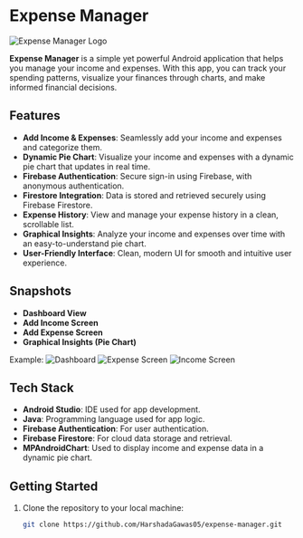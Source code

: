 # Expense Manager  

![Expense Manager Logo](placeholder-for-logo.png)  

**Expense Manager** is a simple yet powerful Android application that helps you manage your income and expenses. With this app, you can track your spending patterns, visualize your finances through charts, and make informed financial decisions.  

## Features  
- **Add Income & Expenses**: Seamlessly add your income and expenses and categorize them.  
- **Dynamic Pie Chart**: Visualize your income and expenses with a dynamic pie chart that updates in real time.  
- **Firebase Authentication**: Secure sign-in using Firebase, with anonymous authentication.  
- **Firestore Integration**: Data is stored and retrieved securely using Firebase Firestore.  
- **Expense History**: View and manage your expense history in a clean, scrollable list.  
- **Graphical Insights**: Analyze your income and expenses over time with an easy-to-understand pie chart.  
- **User-Friendly Interface**: Clean, modern UI for smooth and intuitive user experience.  

## Snapshots   
- **Dashboard View**  
- **Add Income Screen**  
- **Add Expense Screen**  
- **Graphical Insights (Pie Chart)**  

Example:
![Dashboard](https://github.com/user-attachments/assets/c670c4fb-57c0-4144-8348-297f24286384)
![Expense Screen](https://github.com/user-attachments/assets/6a7e92df-f73a-423b-95dc-e5bcfa79bf4d)
![Income Screen](https://github.com/user-attachments/assets/44c05bba-57bf-438e-9400-0985b1d9f81d)

## Tech Stack  
- **Android Studio**: IDE used for app development.  
- **Java**: Programming language used for app logic.  
- **Firebase Authentication**: For user authentication.  
- **Firebase Firestore**: For cloud data storage and retrieval.  
- **MPAndroidChart**: Used to display income and expense data in a dynamic pie chart.  

## Getting Started  

1. Clone the repository to your local machine:  
   ```bash  
   git clone https://github.com/HarshadaGawas05/expense-manager.git  
